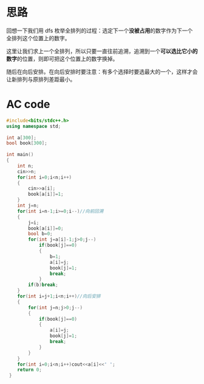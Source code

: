 # 思路
回想一下我们用 dfs 枚举全排列的过程：选定下一个**没被占用**的数字作为下一个全排列这个位置上的数字。

这里让我们求上一个全排列，所以只要一直往前追溯，追溯到一个**可以选比它小的数字**的位置，则即可把这个位置上的数字换掉。

随后在向后安排。在向后安排时要注意：有多个选择时要选最大的一个，这样才会让新排列与原排列差距最小。
# AC code
```cpp
#include<bits/stdc++.h>
using namespace std;
 
int a[300];
bool book[300];
 
int main()
{
	int n;
	cin>>n;
	for(int i=0;i<n;i++)
	{
		cin>>a[i];
		book[a[i]]=1;
	}
	int j=n;
	for(int i=n-1;i>=0;i--)//向前回溯
	{
		j=i;
		book[a[i]]=0;
		bool b=0;
		for(int j=a[i]-1;j>0;j--)
			if(book[j]==0)
			{
				b=1;
				a[i]=j;
				book[j]=1;
				break;
			}
		if(b)break;
	}
	for(int i=j+1;i<n;i++)//向后安排
	{
		for(int j=n;j>0;j--)
		{
			if(book[j]==0)
			{
				a[i]=j;
				book[j]=1;
				break;
			}
		}
	}
	for(int i=0;i<n;i++)cout<<a[i]<<' ';
	return 0;
 } 
 ```